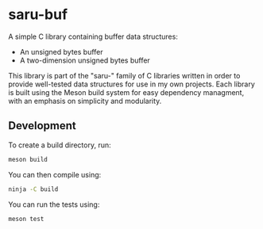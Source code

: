 # saru-buf
A simple C library containing buffer data structures:
* An unsigned bytes buffer
* A two-dimension unsigned bytes buffer

This library is part of the "saru-" family of C libraries written in order to provide well-tested data structures for use in my own projects. Each library is built using the Meson build system for easy dependency managment, with an emphasis on simplicity and modularity.

## Development

To create a build directory, run:
```sh
meson build
```

You can then compile using:
```sh
ninja -C build
```

You can run the tests using:
```sh
meson test
```
